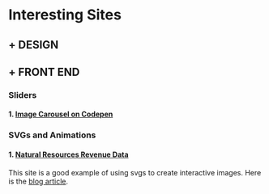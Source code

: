 # Interesting Sites


## + DESIGN
## + FRONT END

### Sliders

#### 1. [Image Carousel on Codepen](https://www.bypeople.com/flexbox-image-carousel-jquery-css/)

### SVGs and Animations

#### 1. [Natural Resources Revenue Data](https://revenuedata.doi.gov/explore/?utm_campaign=Newsletter&utm_source=hs_email&utm_medium=email&utm_content=69898045&_hsenc=p2ANqtz-8O4tlBqnepMcgjewZRqGbY1QGqJ_9sjJZ0xgm-jmpifUow2AqHie1YI7bz5v4WmwA8cRyL53qkLN2HYVqqlvAWRUaLQg&_hsmi=69898095)

This site is a good example of using svgs to create interactive images. Here is the [blog article](https://www.gatsbyjs.org/blog/2019-02-08-government-open-data-site-with-gatsby/?utm_campaign=Newsletter&utm_source=hs_email&utm_medium=email&utm_content=69898045&_hsenc=p2ANqtz-8O4tlBqnepMcgjewZRqGbY1QGqJ_9sjJZ0xgm-jmpifUow2AqHie1YI7bz5v4WmwA8cRyL53qkLN2HYVqqlvAWRUaLQg&_hsmi=69898095).
